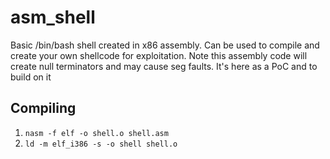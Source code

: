 # asm_shell
Basic /bin/bash shell created in x86 assembly. Can be used to compile and create your own shellcode for exploitation. Note this assembly code will create null terminators and may cause seg faults. It's here as a PoC and to build on it

## Compiling

1. `nasm -f elf -o shell.o shell.asm`
2. `ld -m elf_i386 -s -o shell shell.o`
